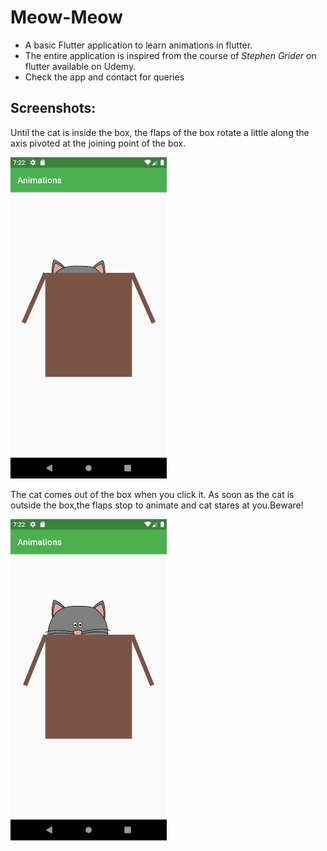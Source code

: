 # Meow-Meow

* A basic Flutter application to learn animations in flutter.
* The entire application is inspired from the course of *Stephen Grider* on flutter available on Udemy.
* Check the app and contact for queries 

## Screenshots:

Until the cat is inside the box, the flaps of the box rotate a little along the axis pivoted at the joining point of the box.

<img src="screenshots/Screenshot_1.png" width = 250 alt ="First screenshot of the app when cat is inside">

The cat comes out of the box when you click it.
As soon as the cat is outside the box,the flaps stop to animate and cat stares at you.Beware!

<img src="screenshots/Screenshot_2.png" width = 250 alt ="Second screenshot of the app when cat is outside">
